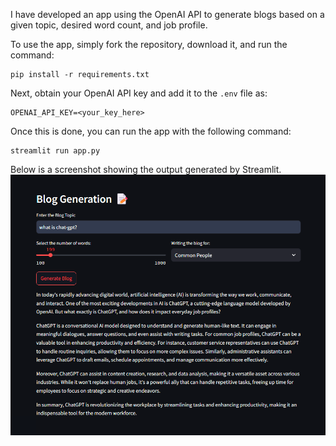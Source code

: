 I have developed an app using the OpenAI API to generate blogs based on a given topic, desired word count, and job profile.

To use the app, simply fork the repository, download it, and run the command:

```
pip install -r requirements.txt
```

Next, obtain your OpenAI API key and add it to the `.env` file as:

```
OPENAI_API_KEY=<your_key_here>
```

Once this is done, you can run the app with the following command:

```
streamlit run app.py
```

Below is a screenshot showing the output generated by Streamlit.  
![Screenshot of the output](assets\output.png)